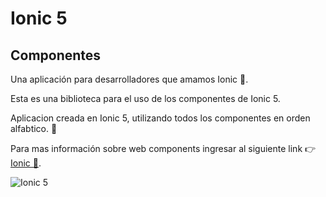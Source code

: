 # Ionic 5

## Componentes

Una aplicación para desarrolladores que amamos Ionic 💙. 

Esta es una biblioteca para el uso de los componentes de Ionic 5.

Aplicacion creada en Ionic 5, utilizando todos los componentes en orden alfabtico. 🚀

Para mas información sobre web components ingresar al siguiente link 👉 [Ionic 💙](https://ionicframework.com/docs/components).

![Ionic 5](https://miro.medium.com/max/736/1*BZVqYI7vMevCdbRF2kJIwA.jpeg)



